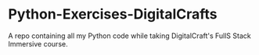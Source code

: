 # Python-Exercises-DigitalCrafts

A repo containing all my Python code while taking DigitalCraft's FullS Stack Immersive course.
